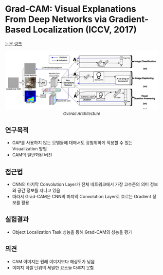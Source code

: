 # Grad-CAM: Visual Explanations From Deep Networks via Gradient-Based Localization (ICCV, 2017)

[논문 링크](https://openaccess.thecvf.com/content_iccv_2017/html/Selvaraju_Grad-CAM_Visual_Explanations_ICCV_2017_paper.html)

<p align="center">
    <img width="600" alt='fig1' src="./img/01_05_01.png?raw=true"></br>
    <em><font size=2>Overall Architecture</font></em>
</p>

## 연구목적
- GAP를 사용하지 않는 모델들에 대해서도 광범위하게 적용할 수 있는 Visualization 방법 
- CAM의 일반화된 버전 

## 접근법
- CNN의 마지막 Convolution Layer가 전체 네트워크에서 가장 고수준의 의미 정보와 공간 정보를 지니고 있음 
- 따라서 Grad-CAM은 CNN의 마지막 Convolution Layer로 흐르는 Gradient 정보를 활용 

## 실험결과
- Object Localization Task 성능을 통해 Grad-CAM의 성능을 평가 

## 의견
- CAM 이미지는 원래 이미지보다 해상도가 낮음 
- 이미지 픽셀 단위의 세밀한 요소들 다루지 못함 
